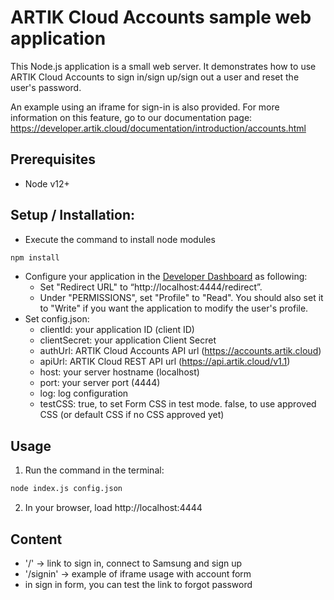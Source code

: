 # ARTIK Cloud Accounts sample web application

This Node.js application is a small web server. It demonstrates how to use ARTIK Cloud Accounts to sign in/sign up/sign out a user and reset the user's password. 

An example using an iframe for sign-in is also provided.
For more information on this feature, go to our documentation page:
https://developer.artik.cloud/documentation/introduction/accounts.html

## Prerequisites
* Node v12+

## Setup / Installation:
* Execute the command to install node modules
```bash
npm install
```
* Configure your application in the [Developer Dashboard](https://developer.artik.cloud/dashboard) as following:
  * Set "Redirect URL" to “http://localhost:4444/redirect”.
  * Under "PERMISSIONS", set "Profile" to "Read". You should also set it to "Write" if you want the application to modify the user's profile.
* Set config.json:
  * clientId: your application ID (client ID)
  * clientSecret: your application Client Secret
  * authUrl: ARTIK Cloud Accounts API url (https://accounts.artik.cloud)
  * apiUrl: ARTIK Cloud REST API url (https://api.artik.cloud/v1.1)
  * host: your server hostname (localhost)
  * port: your server port (4444)
  * log: log configuration
  * testCSS: true, to set Form CSS in test mode. false, to use approved CSS (or default CSS if no CSS approved yet)

## Usage

 1. Run the command in the terminal:

  ```bash
  node index.js config.json
  ```

 2. In your browser, load http://localhost:4444

## Content
 - '/' -> link to sign in, connect to Samsung and sign up
 - '/signin' -> example of iframe usage with account form
 - in sign in form, you can test the link to forgot password
